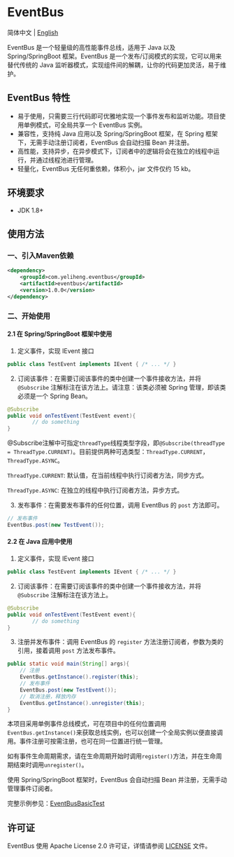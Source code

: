 # EventBus
简体中文 | [English](./README.md)

EventBus 是一个轻量级的高性能事件总线，适用于 Java 以及 Spring/SpringBoot 框架。EventBus 是一个发布/订阅模式的实现，它可以用来替代传统的 Java 监听器模式，实现组件间的解耦，让你的代码更加灵活，易于维护。
## EventBus 特性

- 易于使用，只需要三行代码即可优雅地实现一个事件发布和监听功能。项目使用单例模式，可全局共享一个 EventBus 实例。
- 兼容性，支持纯 Java 应用以及 Spring/SpringBoot 框架，在 Spring 框架下，无需手动注册订阅者，EventBus 会自动扫描 Bean 并注册。
- 高性能，支持异步，在异步模式下，订阅者中的逻辑将会在独立的线程中运行，并通过线程池进行管理。
- 轻量化，EventBus 无任何重依赖，体积小，jar 文件仅约 15 kb。

## 环境要求

- JDK 1.8+

## 使用方法

### 一、引入Maven依赖

```xml
<dependency>
    <groupId>com.yeliheng.eventbus</groupId>
    <artifactId>eventbus</artifactId>
    <version>1.0.0</version>
</dependency>
```

### 二、开始使用

#### 2.1 在 Spring/SpringBoot 框架中使用

1. 定义事件，实现 IEvent 接口

```java
public class TestEvent implements IEvent { /* ... */ }
```

2. 订阅该事件：在需要订阅该事件的类中创建一个事件接收方法，并将 `@Subscribe` 注解标注在该方法上。请注意：该类必须被 Spring 管理，即该类必须是一个 Spring Bean。

```java
@Subscribe
public void onTestEvent(TestEvent event){
        // do something
}
```

@Subscribe注解中可指定`threadType`线程类型字段，即`@Subscribe(threadType = ThreadType.CURRENT)`。目前提供两种可选类型：`ThreadType.CURRENT`，`ThreadType.ASYNC`。

`ThreadType.CURRENT`: 默认值，在当前线程中执行订阅者方法，同步方式。

`ThreadType.ASYNC`: 在独立的线程中执行订阅者方法，异步方式。

3. 发布事件：在需要发布事件的任何位置，调用 EventBus 的 `post` 方法即可。

```java
// 发布事件
EventBus.post(new TestEvent());
```

#### 2.2 在 Java 应用中使用

1. 定义事件，实现 IEvent 接口

```java
public class TestEvent implements IEvent { /* ... */ }
```

2. 订阅该事件：在需要订阅该事件的类中创建一个事件接收方法，并将 `@Subscribe` 注解标注在该方法上。

```java
@Subscribe
public void onTestEvent(TestEvent event){
        // do something
}
```

3. 注册并发布事件：调用 EventBus 的 `register` 方法注册订阅者，参数为类的引用，接着调用 `post` 方法发布事件。

```java
public static void main(String[] args){
    // 注册
    EventBus.getInstance().register(this);
    // 发布事件
    EventBus.post(new TestEvent());
    // 取消注册，释放内存
    EventBus.getInstance().unregister(this);    
}
```

本项目采用单例事件总线模式，可在项目中的任何位置调用`EventBus.getInstance()`来获取总线实例，也可以创建一个全局实例以便直接调用。事件注册可按需注册，也可在同一位置进行统一管理。

如有事件生命周期需求，请在生命周期开始时调用`register()`方法，并在生命周期结束时调用`unregister()`。

使用 Spring/SpringBoot 框架时，EventBus 会自动扫描 Bean 并注册，无需手动管理事件订阅者。

完整示例参见：[EventBusBasicTest](./src/test/java/com/yeliheng/eventbus/EventBusBasicTest.java)

## 许可证

EventBus 使用 Apache License 2.0 许可证，详情请参阅 [LICENSE](./LICENSE) 文件。